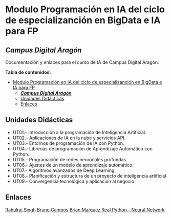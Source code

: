 # Modulo Programación en IA del ciclo de especializanción en BigData e IA para FP

## ***Campus Digital Aragón***

Documentación y enlaces para el curso de IA de Campus Digital Aragón.

**Tabla de contenidos:**

- [Modulo Programación en IA del ciclo de especializanción en BigData e IA para FP](#modulo-programación-en-ia-del-ciclo-de-especializanción-en-bigdata-e-ia-para-fp)
  - [***Campus Digital Aragón***](#campus-digital-aragón)
  - [Unidades Didácticas](#unidades-didácticas)
  - [Enlaces](#enlaces)

## Unidades Didácticas

- UT01.- Introducción a la programación de Inteligencia Artificial.
- UT02.- Aplicaciones de IA en la nube y servicios API.
- UT03.- Entornos de programación de IA con Python.
- UT04.- Librerías de programación de Aprendizaje Automático con Python.
- UT05.- Programación de redes neuronales profundas.
- UT06.- Ajustes de un modelo de aprendizaje automático.
- UT07.- Algoritmos avanzados de Deep Learning.
- UT08.- Planificación y estructura de un proyecto de inteligencia artificial
- UT09.- Convergencia tecnológica y aplicación al negocio.

## Enlaces

[Rahulraj Singh](https://github.com/rjrahul24/ai-with-python-series)
[Bruno Campos](http://github.com/brunocampos01/inteligencia-artificial)
[Brian Marquez](https://github.com/BrianMarquez3/Artificial-intelligence)
[Real Python - Neural Network](https://realpython.com/python-ai-neural-network/)
